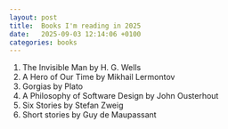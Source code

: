 ```yaml
---
layout: post
title:  Books I'm reading in 2025
date:   2025-09-03 12:14:06 +0100
categories: books
---
```


1. The Invisible Man by H. G. Wells
2. A Hero of Our Time by Mikhail Lermontov
3. Gorgias by Plato
4. A Philosophy of Software Design by John Ousterhout
5. Six Stories by Stefan Zweig
6. Short stories by Guy de Maupassant





